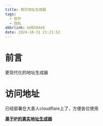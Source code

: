 ```yaml
---
title: 真实地址生成器
tags: 
  - 软件
  - 隐私
abbrlink: bd6584e8
date: 2024-10-31 21:21:52
---
```


# 前言

更现代化的地址生成器

# 访问地址

已经部署在大善人cloudflare上了，方便各位使用

**[基于IP的真实地址生成器 ](https://address.zerospace.dev/)**
